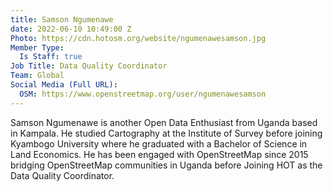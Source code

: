 ```yaml
---
title: Samson Ngumenawe
date: 2022-06-10 10:49:00 Z
Photo: https://cdn.hotosm.org/website/ngumenawesamson.jpg
Member Type:
  Is Staff: true
Job Title: Data Quality Coordinator
Team: Global
Social Media (Full URL):
  OSM: https://www.openstreetmap.org/user/ngumenawesamson
---
```


Samson Ngumenawe is another Open Data Enthusiast from Uganda based in Kampala. He studied Cartography at the Institute of Survey before joining Kyambogo University where he graduated with a Bachelor of Science in Land Economics. He has been engaged with OpenStreetMap since 2015 bridging OpenStreetMap communities in Uganda before Joining HOT as the Data Quality Coordinator.
